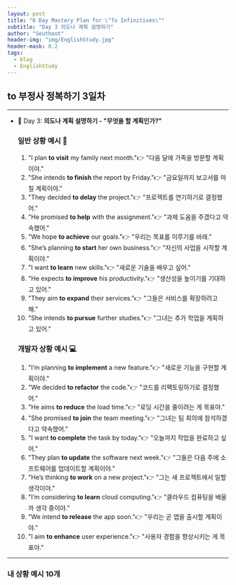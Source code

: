 ```yaml
---
layout: post
title: "6 Day Mastery Plan for \"To Infinitives\""
subtitle: "Day 3 의도나 계획 설명하기"
author: "Seuthoot"
header-img: "img/EnglishStudy.jpg"
header-mask: 0.2
tags:
  - blog
  - EnglishStudy
---
```


## to 부정사 정복하기 3일차

--------------------------------------------------


- 📝 Day 3: **의도나 계획 설명하기 - "무엇을 할 계획인가?"**
    
    ### 일반 상황 예시 🌟
    
    1. "I plan **to visit** my family next month."👉 "다음 달에 가족을 방문할 계획이야."
    2. "She intends **to finish** the report by Friday."👉 "금요일까지 보고서를 마칠 계획이야."
    3. "They decided **to delay** the project."👉 "프로젝트를 연기하기로 결정했어."
    4. "He promised **to help** with the assignment."👉 "과제 도움을 주겠다고 약속했어."
    5. "We hope **to achieve** our goals."👉 "우리는 목표를 이루기를 바래."
    6. "She’s planning **to start** her own business."👉 "자신의 사업을 시작할 계획이야."
    7. "I want **to learn** new skills."👉 "새로운 기술을 배우고 싶어."
    8. "He expects **to improve** his productivity."👉 "생산성을 높이기를 기대하고 있어."
    9. "They aim **to expand** their services."👉 "그들은 서비스를 확장하려고 해."
    10. "She intends **to pursue** further studies."👉 "그녀는 추가 학업을 계획하고 있어."
    
    ### 개발자 상황 예시 💻
    
    1. "I’m planning **to implement** a new feature."👉 "새로운 기능을 구현할 계획이야."
    2. "We decided **to refactor** the code."👉 "코드를 리팩토링하기로 결정했어."
    3. "He aims **to reduce** the load time."👉 "로딩 시간을 줄이려는 게 목표야."
    4. "She promised **to join** the team meeting."👉 "그녀는 팀 회의에 참석하겠다고 약속했어."
    5. "I want **to complete** the task by today."👉 "오늘까지 작업을 완료하고 싶어."
    6. "They plan **to update** the software next week."👉 "그들은 다음 주에 소프트웨어를 업데이트할 계획이야."
    7. "He’s thinking **to work** on a new project."👉 "그는 새 프로젝트에서 일할 생각이야."
    8. "I’m considering **to learn** cloud computing."👉 "클라우드 컴퓨팅을 배울까 생각 중이야."
    9. "We intend **to release** the app soon."👉 "우리는 곧 앱을 출시할 계획이야."
    10. "I aim **to enhance** user experience."👉 "사용자 경험을 향상시키는 게 목표야."


--------------------------------------------------
### 내 상황 예시 10개
<!--
1. "I’m planning **to implement** a new feature."👉 "새로운 기능을 구현할 계획이야."
2. "I’m planning **to implement** a new feature."👉 "새로운 기능을 구현할 계획이야."
3. "I’m planning **to implement** a new feature."👉 "새로운 기능을 구현할 계획이야."
4. "I’m planning **to implement** a new feature."👉 "새로운 기능을 구현할 계획이야."
5. "I’m planning **to implement** a new feature."👉 "새로운 기능을 구현할 계획이야."
6. "I’m planning **to implement** a new feature."👉 "새로운 기능을 구현할 계획이야."
7. "I’m planning **to implement** a new feature."👉 "새로운 기능을 구현할 계획이야."
8. "I’m planning **to implement** a new feature."👉 "새로운 기능을 구현할 계획이야."
9. "I’m planning **to implement** a new feature."👉 "새로운 기능을 구현할 계획이야."
10. "I’m planning **to implement** a new feature."👉 "새로운 기능을 구현할 계획이야." -->
